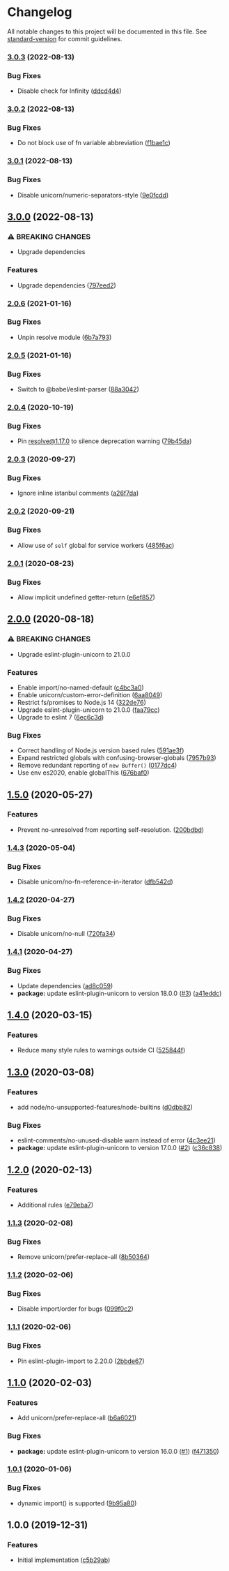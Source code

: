 # Changelog

All notable changes to this project will be documented in this file. See [standard-version](https://github.com/conventional-changelog/standard-version) for commit guidelines.

### [3.0.3](https://github.com/cfware/lint/compare/v3.0.2...v3.0.3) (2022-08-13)


### Bug Fixes

* Disable check for Infinity ([ddcd4d4](https://github.com/cfware/lint/commit/ddcd4d4109b9e43134fe26ea7752c35a1280869e))

### [3.0.2](https://github.com/cfware/lint/compare/v3.0.1...v3.0.2) (2022-08-13)


### Bug Fixes

* Do not block use of fn variable abbreviation ([f1bae1c](https://github.com/cfware/lint/commit/f1bae1cf710ff3ab09872245deb2d4bc4fd8ffaf))

### [3.0.1](https://github.com/cfware/lint/compare/v3.0.0...v3.0.1) (2022-08-13)


### Bug Fixes

* Disable unicorn/numeric-separators-style ([9e0fcdd](https://github.com/cfware/lint/commit/9e0fcdd41c409bf705099de647f1470dfc2ebc05))

## [3.0.0](https://github.com/cfware/lint/compare/v2.0.6...v3.0.0) (2022-08-13)


### ⚠ BREAKING CHANGES

* Upgrade dependencies

### Features

* Upgrade dependencies ([797eed2](https://github.com/cfware/lint/commit/797eed2c3277ec5ba3ba4bfc8704ef420c14738f))

### [2.0.6](https://github.com/cfware/lint/compare/v2.0.5...v2.0.6) (2021-01-16)


### Bug Fixes

* Unpin resolve module ([6b7a793](https://github.com/cfware/lint/commit/6b7a793049cf9eaa71bac932b060aaa99972cd32))

### [2.0.5](https://github.com/cfware/lint/compare/v2.0.4...v2.0.5) (2021-01-16)


### Bug Fixes

* Switch to @babel/eslint-parser ([88a3042](https://github.com/cfware/lint/commit/88a30421db8dada2d7b58e3f6d31bbcb875aee28))

### [2.0.4](https://www.github.com/cfware/lint/compare/v2.0.3...v2.0.4) (2020-10-19)


### Bug Fixes

* Pin resolve@1.17.0 to silence deprecation warning ([79b45da](https://www.github.com/cfware/lint/commit/79b45da965440c12a2eb2c6c709ba497f5c4129c))

### [2.0.3](https://www.github.com/cfware/lint/compare/v2.0.2...v2.0.3) (2020-09-27)


### Bug Fixes

* Ignore inline istanbul comments ([a26f7da](https://www.github.com/cfware/lint/commit/a26f7dabea254861d3d292a84a13a26f2f61d49e))

### [2.0.2](https://www.github.com/cfware/lint/compare/v2.0.1...v2.0.2) (2020-09-21)


### Bug Fixes

* Allow use of `self` global for service workers ([485f6ac](https://www.github.com/cfware/lint/commit/485f6acdf34eb900baa1b6f604464ef77cf5294f))

### [2.0.1](https://www.github.com/cfware/lint/compare/v2.0.0...v2.0.1) (2020-08-23)


### Bug Fixes

* Allow implicit undefined getter-return ([e6ef857](https://www.github.com/cfware/lint/commit/e6ef857fad8d116dc1911253d845267df983085b))

## [2.0.0](https://github.com/cfware/lint/compare/v1.5.0...v2.0.0) (2020-08-18)


### ⚠ BREAKING CHANGES

* Upgrade eslint-plugin-unicorn to 21.0.0

### Features

* Enable import/no-named-default ([c4bc3a0](https://github.com/cfware/lint/commit/c4bc3a0c295c9f869b6bf841a417095d98509351))
* Enable unicorn/custom-error-definition ([6aa8049](https://github.com/cfware/lint/commit/6aa804980c59d1be15af01a531a3d309efd60f54))
* Restrict fs/promises to Node.js 14 ([322de76](https://github.com/cfware/lint/commit/322de76adb9c4a4f206744cd9b0b705412cc6514))
* Upgrade eslint-plugin-unicorn to 21.0.0 ([faa79cc](https://github.com/cfware/lint/commit/faa79cc72c4ba2d817e6861ee95cc1110eef0018))
* Upgrade to eslint 7 ([6ec6c3d](https://github.com/cfware/lint/commit/6ec6c3d85595e5a2737e15a8192cfa5f2c8e4b0f))


### Bug Fixes

* Correct handling of Node.js version based rules ([591ae3f](https://github.com/cfware/lint/commit/591ae3f4b91e0f694d3145ed8563f82112b5e8c5))
* Expand restricted globals with confusing-browser-globals ([7957b93](https://github.com/cfware/lint/commit/7957b93d13b106d62e81f01d1dd1c9df9f5fb49d))
* Remove redundant reporting of `new Buffer()` ([0177dc4](https://github.com/cfware/lint/commit/0177dc4974f38b299fc8a0d53209ab3544856d69))
* Use env es2020, enable globalThis ([676baf0](https://github.com/cfware/lint/commit/676baf090d52810eb004d33106327bc32f6e04d2))

## [1.5.0](https://www.github.com/cfware/lint/compare/v1.4.3...v1.5.0) (2020-05-27)


### Features

* Prevent no-unresolved from reporting self-resolution. ([200bdbd](https://www.github.com/cfware/lint/commit/200bdbd911a25042bc91eaf418e1958ea935a02b))

### [1.4.3](https://github.com/cfware/lint/compare/v1.4.2...v1.4.3) (2020-05-04)


### Bug Fixes

* Disable unicorn/no-fn-reference-in-iterator ([dfb542d](https://github.com/cfware/lint/commit/dfb542d9bb87c4896ce0c89cb63e04799281db29))

### [1.4.2](https://github.com/cfware/lint/compare/v1.4.1...v1.4.2) (2020-04-27)


### Bug Fixes

* Disable unicorn/no-null ([720fa34](https://github.com/cfware/lint/commit/720fa340313936a3f1f05d8da715e7f762b28917))

### [1.4.1](https://github.com/cfware/lint/compare/v1.4.0...v1.4.1) (2020-04-27)


### Bug Fixes

* Update dependencies ([ad8c059](https://github.com/cfware/lint/commit/ad8c05991b465e0929c96aee321a76378e13437d))
* **package:** update eslint-plugin-unicorn to version 18.0.0 ([#3](https://github.com/cfware/lint/issues/3)) ([a41eddc](https://github.com/cfware/lint/commit/a41eddc680f149dd0c3cbf34069e5f24220d8c33))

## [1.4.0](https://github.com/cfware/lint/compare/v1.3.0...v1.4.0) (2020-03-15)


### Features

* Reduce many style rules to warnings outside CI ([525844f](https://github.com/cfware/lint/commit/525844f79285a153352d828c93a012f4f9616c4a))

## [1.3.0](https://github.com/cfware/lint/compare/v1.2.0...v1.3.0) (2020-03-08)


### Features

* add node/no-unsupported-features/node-builtins ([d0dbb82](https://github.com/cfware/lint/commit/d0dbb827c25f720d33fdd078712a116e307a1d5a))


### Bug Fixes

* eslint-comments/no-unused-disable warn instead of error ([4c3ee21](https://github.com/cfware/lint/commit/4c3ee21b40fffa9121d5675afafb013f5ccbc21b))
* **package:** update eslint-plugin-unicorn to version 17.0.0 ([#2](https://github.com/cfware/lint/issues/2)) ([c36c838](https://github.com/cfware/lint/commit/c36c83891b0c968a4758484f72ed085b3aed7d12))

## [1.2.0](https://github.com/cfware/lint/compare/v1.1.3...v1.2.0) (2020-02-13)


### Features

* Additional rules ([e79eba7](https://github.com/cfware/lint/commit/e79eba77886d512a3832e85dcd9de32ab31ca233))

### [1.1.3](https://github.com/cfware/lint/compare/v1.1.2...v1.1.3) (2020-02-08)


### Bug Fixes

* Remove unicorn/prefer-replace-all ([8b50364](https://github.com/cfware/lint/commit/8b50364ae7605d28d4f58ab6b68f1b2d4661e1bc))

### [1.1.2](https://github.com/cfware/lint/compare/v1.1.1...v1.1.2) (2020-02-06)


### Bug Fixes

* Disable import/order for bugs ([099f0c2](https://github.com/cfware/lint/commit/099f0c28e20de68b819f368e65a9bf8b838604fc))

### [1.1.1](https://github.com/cfware/lint/compare/v1.1.0...v1.1.1) (2020-02-06)


### Bug Fixes

* Pin eslint-plugin-import to 2.20.0 ([2bbde67](https://github.com/cfware/lint/commit/2bbde675f9beeedaca41b10b270c7a06dcaf22bc))

## [1.1.0](https://github.com/cfware/lint/compare/v1.0.1...v1.1.0) (2020-02-03)


### Features

* Add unicorn/prefer-replace-all ([b6a6021](https://github.com/cfware/lint/commit/b6a602187600e50a82b2bb720353e932d83ae1e9))


### Bug Fixes

* **package:** update eslint-plugin-unicorn to version 16.0.0 ([#1](https://github.com/cfware/lint/issues/1)) ([f471350](https://github.com/cfware/lint/commit/f47135060b8b94c203ec86e8c48412abad5ed49a))

### [1.0.1](https://github.com/cfware/lint/compare/v1.0.0...v1.0.1) (2020-01-06)


### Bug Fixes

* dynamic import() is supported ([9b95a80](https://github.com/cfware/lint/commit/9b95a80bdae8d2cee4c7ddf72eafcfb7f6a38e8e))

## 1.0.0 (2019-12-31)


### Features

* Initial implementation ([c5b29ab](https://github.com/cfware/lint/commit/c5b29abb7a34b288996dcafec2fb640855bb6b33))
